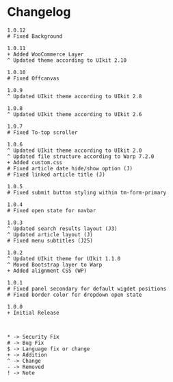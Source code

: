 # Changelog


	1.0.12
	# Fixed Background

	1.0.11
	+ Added WooCommerce Layer
	^ Updated theme according to UIkit 2.10

	1.0.10
	# Fixed Offcanvas

	1.0.9
	^ Updated UIkit theme according to UIkit 2.8

	1.0.8
	^ Updated UIkit theme according to UIkit 2.6

	1.0.7
	# Fixed To-top scroller

	1.0.6
	^ Updated UIkit theme according to UIkit 2.0
	^ Updated file structure according to Warp 7.2.0
	+ Added custom.css
	# Fixed article date hide/show option (J)
	# Fixed linked article title (J)

	1.0.5
	# Fixed submit button styling within tm-form-primary

	1.0.4
	# Fixed open state for navbar

	1.0.3
	^ Updated search results layout (J3)
	^ Updated article layout (J)
	# Fixed menu subtitles (J25)

	1.0.2
	^ Updated UIkit theme for UIkit 1.1.0
	^ Moved Bootstrap layer to Warp
	+ Added alignment CSS (WP)

	1.0.1
	# Fixed panel secondary for default wigdet positions
	# Fixed border color for dropdown open state

	1.0.0
	+ Initial Release



	* -> Security Fix
	# -> Bug Fix
	$ -> Language fix or change
	+ -> Addition
	^ -> Change
	- -> Removed
	! -> Note
